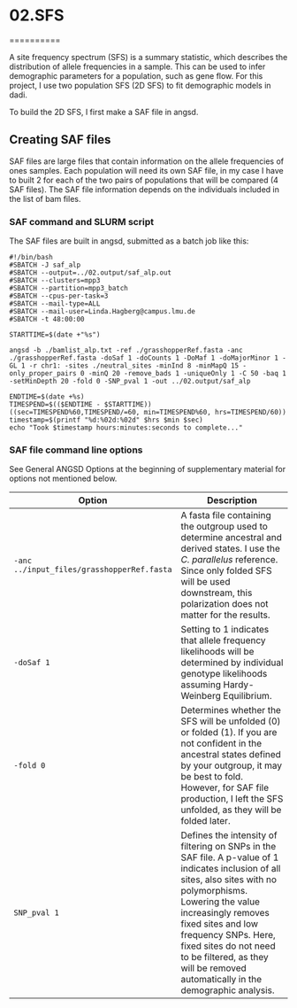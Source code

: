 # 02.SFS
 ==========

A site frequency spectrum (SFS) is a summary statistic, which describes the distribution of allele frequencies in a sample. This can be used to infer demographic parameters for a population, such as gene flow. For this project, I use two population SFS (2D SFS) to fit demographic models in dadi.

To build the 2D SFS, I first make a SAF file in angsd.

## Creating SAF files

SAF files are large files that contain information on the allele frequencies of ones samples. Each population will need its own SAF file, in my case I have to built 2 for each of the two pairs of populations that will be compared (4 SAF files). The SAF file information depends on the individuals included in the list of bam files.

### SAF command and SLURM script

The SAF files are built in angsd, submitted as a batch job like this:

```
#!/bin/bash
#SBATCH -J saf_alp
#SBATCH --output=../02.output/saf_alp.out
#SBATCH --clusters=mpp3
#SBATCH --partition=mpp3_batch
#SBATCH --cpus-per-task=3
#SBATCH --mail-type=ALL
#SBATCH --mail-user=Linda.Hagberg@campus.lmu.de
#SBATCH -t 48:00:00

STARTTIME=$(date +"%s")

angsd -b ./bamlist_alp.txt -ref ./grasshopperRef.fasta -anc ./grasshopperRef.fasta -doSaf 1 -doCounts 1 -DoMaf 1 -doMajorMinor 1 -GL 1 -r chr1: -sites ./neutral_sites -minInd 8 -minMapQ 15 -only_proper_pairs 0 -minQ 20 -remove_bads 1 -uniqueOnly 1 -C 50 -baq 1 -setMinDepth 20 -fold 0 -SNP_pval 1 -out ../02.output/saf_alp

ENDTIME=$(date +%s)
TIMESPEND=$(($ENDTIME - $STARTTIME))
((sec=TIMESPEND%60,TIMESPEND/=60, min=TIMESPEND%60, hrs=TIMESPEND/60))
timestamp=$(printf "%d:%02d:%02d" $hrs $min $sec)
echo "Took $timestamp hours:minutes:seconds to complete..."
```

### SAF file command line options

See General ANGSD Options at the beginning of supplementary material for options not mentioned below.

<table>
<colgroup>
<col width="46%" />
<col width="54%" />
</colgroup>
<thead>
<tr class="header">
<th>Option</th>
<th>Description</th>
</tr>
</thead>
<tbody>
<tr class="odd">
<td><code>-anc ../input_files/grasshopperRef.fasta</code></td>
<td>A fasta file containing the outgroup used to determine ancestral and derived states. I use the <em>C. parallelus</em> reference. Since only folded SFS will be used downstream, this polarization does not matter for the results.</td>
</tr>
<tr class="even">
<td><code>-doSaf 1</code></td>
<td>Setting to 1 indicates that allele frequency likelihoods will be determined by individual genotype likelihoods assuming Hardy-Weinberg Equilibrium.</td>
</tr>
<tr class="odd">
<td><code>-fold 0</code></td>
<td>Determines whether the SFS will be unfolded (0) or folded (1). If you are not confident in the ancestral states defined by your outgroup, it may be best to fold. However, for SAF file production, I left the SFS unfolded, as they will be folded later.</td>
</tr>
<tr class="even">
<td><code>SNP_pval 1</code></td>
<td>Defines the intensity of filtering on SNPs in the SAF file. A p-value of 1 indicates inclusion of all sites, also sites with no polymorphisms. Lowering the value increasingly removes fixed sites and low frequency SNPs. Here, fixed sites do not need to be filtered, as they will be removed automatically in the demographic analysis.</td>
</tr>
</tbody>
</table>

